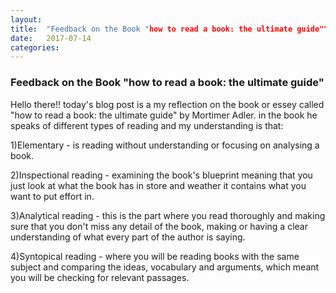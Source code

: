 ```yaml
---
layout: 
title:  "Feedback on the Book "how to read a book: the ultimate guide""
date:   2017-07-14 
categories:
---
```


### Feedback on the Book "how to read a book: the ultimate guide"

Hello there!! today's blog post is a my reflection on the book or essey called "how to read a book: the ultimate guide" by Mortimer Adler.
in the book he speaks of different types of reading and my understanding is that:

1)Elementary - is reading without understanding or focusing on analysing a book.


2)Inspectional reading - examining the book's blueprint meaning that you just look at what the book has in store and weather it contains what you want to put effort in.

3)Analytical reading - this is the part where you read thoroughly and making sure that you don't miss any detail of the book, making or having a clear understanding of what every part of the author is saying.

4)Syntopical reading - where you will be reading books with the same subject and comparing the ideas, vocabulary and arguments, which meant you will be checking for relevant passages.

